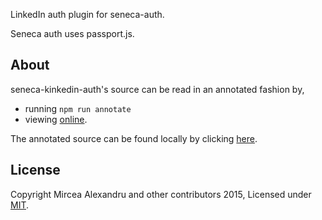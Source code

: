 
LinkedIn auth plugin for seneca-auth.

Seneca auth uses passport.js.

## About

seneca-kinkedin-auth's source can be read in an annotated fashion by,

- running `npm run annotate`
- viewing [online][].

The annotated source can be found locally by clicking [here][].
## License
Copyright Mircea Alexandru and other contributors 2015, Licensed under [MIT][].

[MIT]: ./LICENSE
[online]: http://github.com/matthewoconnor-development/seneca-linkedin-auth/doc/linkedin-auth.html
[here]: ./docs/linkedin-auth.html
